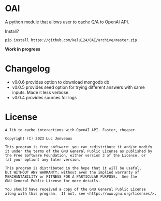 # OAI

A python module that allows user to cache Q/A to OpenAI API.

Install?

`pip install https://github.com/kelu124/OAI/archive/master.zip`

__Work in progress__

# Changelog

* v0.0.6 provides option to download mongodb db
* v0.0.5 provides seed option for trying different answers with same inputs. Made it less verbose. 
* v0.0.4 provides sources for logs

# License

    A lib to cache interactions with OpenAI API. Faster, cheaper.
    
    Copyright (C) 2023 Luc Jonveaux

    This program is free software: you can redistribute it and/or modify
    it under the terms of the GNU General Public License as published by
    the Free Software Foundation, either version 3 of the License, or
    (at your option) any later version.

    This program is distributed in the hope that it will be useful,
    but WITHOUT ANY WARRANTY; without even the implied warranty of
    MERCHANTABILITY or FITNESS FOR A PARTICULAR PURPOSE.  See the
    GNU General Public License for more details.

    You should have received a copy of the GNU General Public License
    along with this program.  If not, see <https://www.gnu.org/licenses/>.

